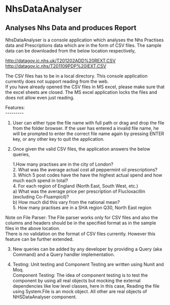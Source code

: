 # NhsDataAnalyser
Analyses Nhs Data and produces Report
-------------------------------------

NhsDataAnalyser is a console application which analyses the Nhs Practises data and Prescriptions data which are in the form of CSV files.
The sample data can be downloaded from the below location respectively,<br />

http://datagov.ic.nhs.uk/T201202ADD%20REXT.CSV <br />
http://datagov.ic.nhs/T201109PDP%20IEXT.CSV <br />

The CSV files has to be in a local directory. This console application currently does not support reading from the web. <br />
If you have already opened the CSV files in MS excel, please make sure that the excel sheets are closed. The MS excel application locks the files and does not allow even just reading.

Features:<br />
---------<br />

1. User can either type the file name with full path or drag and drop the file from the folder browser. If the user has entered a invalid file name,
he will be prompted to enter the correct file name again by pressing ENTER key, or any other key to quit the application. <br />
  
2. Once given the valid CSV files, the application answers the below queries, <br />
    
    1.How many practises are in the city of London? <br />
    2. What was the average actual cost all peppermint oil prescriptions? <br />
    3. Which 5 post codes have the have the highest actual spend and how much each spend in total? <br />
    4. For each region of England (North East, South West, etc.) <br />
       a) What was the average price per prescription of Flucloxacillin (excluding Co-Fluampicil)? <br />
       b) How much did this vary from the national mean? <br />
    5. How many practises are in a SHA region Q30, North East region <br />
    
  Note on File Parser: The File parser works only for CSV files and also the columns and headers should be in the specified format as in the sample files in the above location.<br />
  There is no validation on the format of CSV files currently. However this feature can be further extended. <br />
  
   3. New queries can be added by any developer by providing a Query (aka Command) and a Query handler implementation. <br />
   
   4. Testing: Unit testing and Component Testing are written using Nunit and Moq.<br />
      Component Testing: The idea of component testing is to test the component by using all real objects but mocking the external dependencies like low
      level classes, here in this case, Reading the file using System.File is an mock object. All other are real objects of NHSDataAnalyser component.
      
      
     
  

